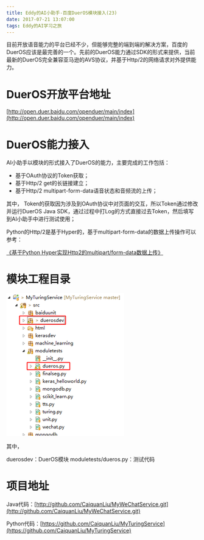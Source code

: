 ```yaml
---
title: Eddy的AI小助手-百度DuerOS模块接入(23)
date: 2017-07-21 13:07:00
tags: Eddy的AI学习之旅
---
```

目前开放语音能力的平台已经不少，但能够完整的端到端的解决方案，百度的DuerOS应该是最完善的一个。先前的DuerOS能力通过SDK的形式来提供，当前最新的DuerOS完全兼容亚马逊的AVS协议，并基于Http/2的网络请求对外提供能力。

# DuerOS开放平台地址

[http://open.duer.baidu.com/openduer/main/index](http://open.duer.baidu.com/openduer/main/index)

# DuerOS能力接入

AI小助手以模块的形式接入了DuerOS的能力，主要完成的工作包括：

* 基于OAuth协议的Token获取；
* 基于Http/2 get的长链接建立；
* 基于Http/2 multipart-form-data语音状态和音频流的上传；

其中，
Token的获取因为涉及到OAuth协议中对页面的交互，所以Token通过修改并运行DuerOS Java SDK，通过过程中打Log的方式直接过去Token，然后填写到AI小助手中进行测试使用；

Python的Http/2是基于Hyper的，基于multipart-form-data的数据上传操作可以参考：

[《基于Python Hyper实现Http2的multipart/form-data数据上传》](https://caiquanliu.github.io/2017/07/21/%E5%9F%BA%E4%BA%8EPython-Hyper%E5%AE%9E%E7%8E%B0Http2%E7%9A%84multipart-form-data%E6%95%B0%E6%8D%AE%E4%B8%8A%E4%BC%A0/)

# 模块工程目录

![模块工程目录](Eddy的AI小助手-百度DuerOS模块接入-23/模块工程目录.png)

其中，

duerosdev：DuerOS模块
moduletests/dueros.py：测试代码

# 项目地址

Java代码：[http://github.com/CaiquanLiu/MyWeChatService.git](http://github.com/CaiquanLiu/MyWeChatService.git)

Python代码：[https://github.com/CaiquanLiu/MyTuringService](https://github.com/CaiquanLiu/MyTuringService)